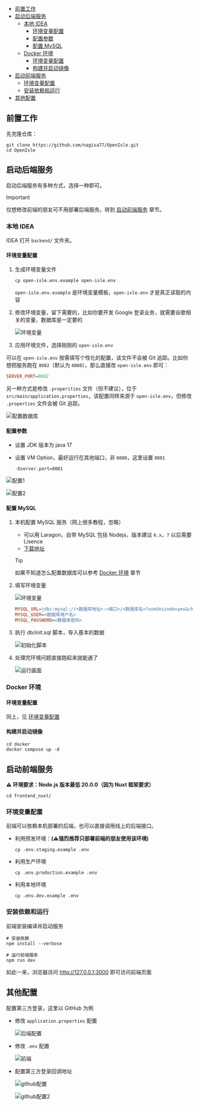 - [前置工作](#前置工作)
- [启动后端服务](#启动后端服务)
    - [本地 IDEA](#本地-idea)
        - [环境变量配置](#环境变量配置)
        - [配置参数](#配置参数)
        - [配置 MySQL](#配置-mysql)
    - [Docker 环境](#docker-环境)
        - [环境变量配置](#环境变量配置-1)
        - [构建并启动镜像](#构建并启动镜像)
- [启动前端服务](#启动前端服务)
    - [环境变量配置](#环境变量配置-2)
    - [安装依赖和运行](#安装依赖和运行)
- [其他配置](#其他配置)

## 前置工作

先克隆仓库：

```shell
git clone https://github.com/nagisa77/OpenIsle.git
cd OpenIsle
```

## 启动后端服务

启动后端服务有多种方式，选择一种即可。

> [!IMPORTANT]
> 仅想修改前端的朋友可不用部署后端服务。转到 [启动前端服务](#启动前端服务) 章节。

### 本地 IDEA

IDEA 打开 `backend/` 文件夹。

#### 环境变量配置

1. 生成环境变量文件

    ```shell
    cp open-isle.env.example open-isle.env
    ```

    `open-isle.env.example` 是环境变量模板，`open-isle.env` 才是真正读取的内容

2. 修改环境变量，留下需要的，比如你要开发 Google 登录业务，就需要谷歌相关的变量，数据库是一定要的

    ![环境变量](assets/contributing/backend_img_7.png)

3. 应用环境文件，选择刚刚的 `open-isle.env`

可以在 `open-isle.env` 按需填写个性化的配置，该文件不会被 Git 追踪。比如你想把服务跑在 `8082`（默认为 `8080`），那么直接改 `open-isle.env` 即可：

```ini
SERVER_PORT=8082
```

另一种方式是修改 `.properities` 文件（但不建议），位于 `src/main/application.properties`，该配置同样来源于 `open-isle.env`，但修改 `.properties` 文件会被 Git 追踪。

![配置数据库](assets/contributing/backend_img_5.png)

#### 配置参数

- 设置 JDK 版本为 java 17
- 设置 VM Option，最好运行在其他端口，非 `8080`，这里设置 `8081`

    ```shell
    -Dserver.port=8081
    ```

![配置1](assets/contributing/backend_img_3.png)

![配置2](assets/contributing/backend_img_2.png)

#### 配置 MySQL

1. 本机配置 MySQL 服务（网上很多教程，忽略）

    + 可以用 Laragon，自带 MySQL 包括 Nodejs，版本建议 `6.x`，`7` 以后需要 Lisence
    + [下载地址](https://github.com/leokhoa/laragon/releases)

    > [!TIP]
    > 如果不知道怎么配置数据库可以参考 [Docker 环境](#docker-环境) 章节

2. 填写环境变量

    ![环境变量](assets/contributing/backend_img_6.png)

    ```ini
    MYSQL_URL=jdbc:mysql://<数据库地址>:<端口>/<数据库名>?useUnicode=yes&characterEncoding=UTF-8&useInformationSchema=true&useSSL=false&serverTimezone=UTC
    MYSQL_USER=<数据库用户名>
    MYSQL_PASSWORD=<数据库密码>
    ```

3. 执行 db/init.sql 脚本，导入基本的数据

    ![初始化脚本](assets/contributing/resources_img.png)

4. 处理完环境问题直接跑起来就能通了

    ![运行画面](assets/contributing/backend_img_4.png)

### Docker 环境
#### 环境变量配置

同上，见 [环境变量配置](#环境变量配置)

#### 构建并启动镜像

```shell
cd docker
docker compose up -d
```

## 启动前端服务

**⚠️ 环境要求：Node.js 版本最低 20.0.0（因为 Nuxt 框架要求）**

```shell
cd frontend_nuxt/
```

### 环境变量配置

前端可以依赖本机部署的后端，也可以直接调用线上的后端接口。

- 利用预发环境：**(⚠️强烈推荐只部署前端的朋友使用该环境)**

    ```shell
    cp .env.staging.example .env
    ```

- 利用生产环境

    ```shell
    cp .env.production.example .env
    ```

- 利用本地环境

    ```shell
    cp .env.dev.example .env
    ```

### 安装依赖和运行

前端安装编译并启动服务

```shell
# 安装依赖
npm install --verbose

# 运行前端服务
npm run dev
```

如此一来，浏览器访问 http://127.0.0.1:3000 即可访问前端页面

## 其他配置

配置第三方登录，这里以 GitHub 为例

- 修改 `application.properties` 配置

    ![后端配置](assets/contributing/backend_img.png)

- 修改 `.env` 配置

    ![前端](assets/contributing/fontend_img.png)

- 配置第三方登录回调地址

  ![github配置](assets/contributing/github_img.png)

  ![github配置2](assets/contributing/github_img_2.png)